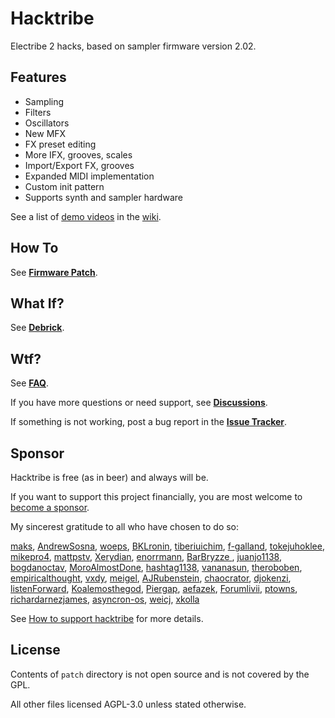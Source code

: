 # Hacktribe
Electribe 2 hacks, based on sampler firmware version 2.02.

## Features
- Sampling
- Filters
- Oscillators
- New MFX
- FX preset editing
- More IFX, grooves, scales
- Import/Export FX, grooves
- Expanded MIDI implementation
- Custom init pattern
- Supports synth and sampler hardware

See a list of [demo videos](https://github.com/bangcorrupt/hacktribe/wiki/Features#demo-videos) in the [wiki](https://github.com/bangcorrupt/hacktribe/wiki).

## How To
See **[Firmware Patch](../../wiki/how-to#firmware-patch)**.

## What If?
See **[Debrick](../../wiki/debrick)**.

## Wtf?
See **[FAQ](../../wiki/faq)**.

If you have more questions or need support, see **[Discussions](../../discussions)**.

If something is not working, post a bug report in the **[Issue Tracker](../../issues)**.

## Sponsor
Hacktribe is free (as in beer) and always will be.  

If you want to support this project financially, you are most welcome to [become a sponsor](https://github.com/sponsors/bangcorrupt).  

My sincerest gratitude to all who have chosen to do so:

[maks](https://github.com/maks), [AndrewSosna](https://github.com/AndrewSosna), [woeps](https://github.com/woeps), [BKLronin](https://github.com/BKLronin), [tiberiuichim](https://github.com/tiberiuichim), [f-galland](https://github.com/f-galland), [tokejuhoklee](https://github.com/tokejuhoklee), [mikepro4](https://github.com/mikepro4), [mattpstv](https://github.com/mattpstv), [Xerydian](https://github.com/xerydian), [enorrmann](https://github.com/enorrmann), [BarBryzze ](https://github.com/BarBryzze), [juanjo1138](https://github.com/juanjo1138), [bogdanoctav](https://github.com/bogdanoctav), [MoroAlmostDone](https://github.com/MoroAlmostDone), [hashtag1138](https://github.com/hashtag1138), [vananasun](https://github.com/vananasun), [theroboben](https://github.com/theroboben), [empiricalthought](https://github.com/empiricalthought), [vxdy](https://github.com/vxdy), [meigel](https://github.com/meigel), [AJRubenstein](https://github.com/AJRubenstein), [chaocrator](https://github.com/chaocrator), [djokenzi](https://github.com/djokenzi), [listenForward](https://github.com/listenForward), [Koalemosthegod](https://github.com/Koalemosthegod), [Piergap](https://github.com/Piergap), [aefazek](https://github.com/aefazek), [Forumlivii](https://github.com/Forumlivii), [ptowns](https://github.com/ptowns), [richardarnezjames](https://github.com/richardarnezjames), [asyncron-os](https://github.com/asyncron-os), [weicj](https://github.com/weicj), [xkolla](https://github.com/xkolla)

See [How to support hacktribe](https://github.com/bangcorrupt/hacktribe/discussions/63) for more details.

## License
Contents of `patch` directory is not open source and is not covered by the GPL.

All other files licensed AGPL-3.0 unless stated otherwise.
